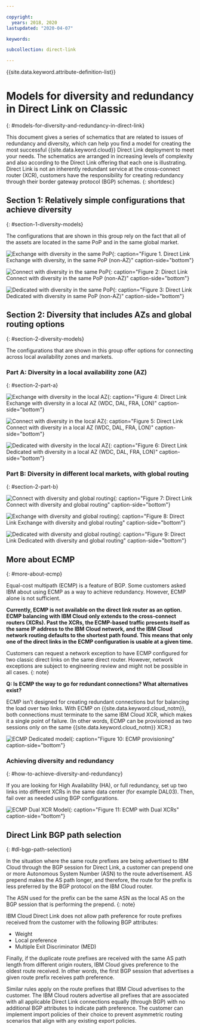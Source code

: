 ```yaml
---

copyright:
  years: 2018, 2020
lastupdated: "2020-04-07"

keywords: 

subcollection: direct-link

---
```


{{site.data.keyword.attribute-definition-list}}

# Models for diversity and redundancy in Direct Link on Classic
{: #models-for-diversity-and-redundancy-in-direct-link}

This document gives a series of schematics that are related to issues of redundancy and diversity, which can help you find a model for creating the most successful {{site.data.keyword.cloud}} Direct Link deployment to meet your needs. The schematics are arranged in increasing levels of complexity and also according to the Direct Link offering that each one is illustrating. Direct Link is not an inherently redundant service at the cross-connect router (XCR), customers have the responsibility for creating redundancy through their border gateway protocol (BGP) schemas.
{: shortdesc}

## Section 1: Relatively simple configurations that achieve diversity
{: #section-1-diversity-models}

The configurations that are shown in this group rely on the fact that all of the assets are located in the same PoP and in the same global market.

![Exchange with diversity in the same PoP](/images/exchange-diversity-same-pop.png "Exchange with diversity in the same PoP"){: caption="Figure 1. Direct Link Exchange with diversity, in the same PoP (non-AZ)" caption-side="bottom"}

![Connect with diversity in the same PoP](/images/connect-diversity-same-pop.png "Connect with diversity in the same PoP"){: caption="Figure 2: Direct Link Connect with diversity in the same PoP (non-AZ)" caption-side="bottom"}

![Dedicated with diversity in the same PoP](/images/dedicated-diversity-same-pop.png "Dedicated with diversity in the same PoP"){: caption="Figure 3: Direct Link Dedicated with diversity in same PoP (non-AZ)" caption-side="bottom"}

## Section 2: Diversity that includes AZs and global routing options
{: #section-2-diversity-models}

The configurations that are shown in this group offer options for connecting across local availability zones and markets.

### Part A: Diversity in a local availability zone (AZ)
{: #section-2-part-a}

![Exchange with diversity in the local AZ](/images/exchange-diversity-local-az.png "Exchange with diversity in the local AZ"){: caption="Figure 4: Direct Link Exchange with diversity in a local AZ (WDC, DAL, FRA, LON)" caption-side="bottom"}

![Connect with diversity in the local AZ](/images/connect-diversity-local-az.png "Connect with diversity in the local AZ"){: caption="Figure 5: Direct Link Connect with diversity in a local AZ (WDC, DAL, FRA, LON)" caption-side="bottom"}

![Dedicated with diversity in the local AZ](/images/dedicated-diversity-local-az.png "Dedicated with diversity in the local AZ"){: caption="Figure 6: Direct Link Dedicated with diversity in a local AZ (WDC, DAL, FRA, LON)" caption-side="bottom"}

### Part B: Diversity in different local markets, with global routing
{: #section-2-part-b}

![Connect with diversity and global routing](/images/connect-diversity-global.png "Connect with diversity and global routing"){: caption="Figure 7: Direct Link Connect with diversity and global routing" caption-side="bottom"}

![Exchange with diversity and global routing](/images/exchange-diversity-global.png "Exchange with diversity and global routing"){: caption="Figure 8: Direct Link Exchange with diversity and global routing" caption-side="bottom"}

![Dedicated with diversity and global routing](/images/dedicated-diversity-global.png "Dedicated with diversity and global routing"){: caption="Figure 9: Direct Link Dedicated with diversity and global routing" caption-side="bottom"}

## More about ECMP
{: #more-about-ecmp}

Equal-cost multipath (ECMP) is a feature of BGP. Some customers asked IBM about using ECMP as a way to achieve redundancy. However, ECMP alone is not sufficient.

**Currently, ECMP is not available on the direct link router as an option. ECMP balancing with IBM Cloud only extends to the cross-connect routers (XCRs). Past the XCRs, the ECMP-based traffic presents itself as the same IP address to the IBM Cloud network, and the IBM Cloud network routing defaults to the shortest path found. This means that only one of the direct links in the ECMP configuration is usable at a given time.**

Customers can request a network exception to have ECMP configured for two classic direct links on the same direct router. However, network exceptions are subject to engineering review and might not be possible in all cases.
{: note}

**Q: Is ECMP the way to go for redundant connections? What alternatives exist?**

ECMP isn’t designed for creating redundant connections but for balancing the load over two links. With ECMP on {{site.data.keyword.cloud_notm}}, both connections must terminate to the same IBM Cloud XCR, which makes it a single point of failure. (In other words, ECMP can be provisioned as two sessions only on the same {{site.data.keyword.cloud_notm}} XCR.)

![ECMP Dedicated model](/images/ecmp-without-diversity.png "ECMP Dedicated model"){: caption="Figure 10: ECMP provisioning" caption-side="bottom"}

### Achieving diversity and redundancy
{: #how-to-achieve-diversity-and-redundancy}

If you are looking for High Availability (HA), or full redundancy, set up two links into different XCRs in the same data center (for example DAL03). Then, fail over as needed using BGP configurations.

![ECMP Dual XCR Model](/images/ecmp-with-diversity.png "ECMP Dual XCR Model"){: caption="Figure 11: ECMP with Dual XCRs" caption-side="bottom"}

## Direct Link BGP path selection
{: #dl-bgp-path-selection}

In the situation where the same route prefixes are being advertised to IBM Cloud through the BGP session for Direct Link, a customer can prepend one or more Autonomous System Number (ASN) to the route advertisement. AS prepend makes the AS path longer, and therefore, the route for the prefix is less preferred by the BGP protocol on the IBM Cloud router.

The ASN used for the prefix can be the same ASN as the local AS on the BGP session that is performing the prepend.
{: note}

IBM Cloud Direct Link does not allow path preference for route prefixes received from the customer with the following BGP attributes:

* Weight
* Local preference
* Multiple Exit Discriminator (MED)

Finally, if the duplicate route prefixes are received with the same AS path length from different origin routers, IBM Cloud gives preference to the oldest route received. In other words, the first BGP session that advertises a given route prefix receives path preference.

Similar rules apply on the route prefixes that IBM Cloud advertises to the customer. The IBM Cloud routers advertise all prefixes that are associated with all applicable Direct Link connections equally (through BGP) with no additional BGP attributes to indicate path preference. The customer can implement import policies of their choice to prevent asymmetric routing scenarios that align with any existing export policies.

